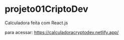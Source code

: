 # projeto01CriptoDev
Calculadora feita com React.js

para acessar: https://calculadoracryptodev.netlify.app/


